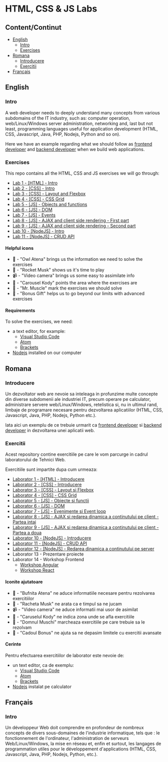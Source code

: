# HTML, CSS & JS Labs

## Content/Continut

- [English](#english)
  - [Intro](#intro)
  - [Exercises](#exercises)
- [Romana](#romana)
  - [Introducere](#introducere)
  - [Exercitii](#exercitii)
- [Français](#introduction)

## English

### Intro

A web developer needs to deeply understand many concepts from various subdomains of the IT industry, such as: computer operation, web/Linux/Windows server administration, networking and, last but not least, programming languages useful for application development (HTML, CSS, Javascript, Java, PHP, Nodejs, Python and so on).

Here we have an example regarding what we should follow as [frontend developer](https://frontendchecklist.io) and [backend developer](https://www.freecodecamp.org/news/have-an-idea-want-to-build-a-product-from-scratch-heres-a-checklist-of-things-you-should-go-through-in-your-backend-software-architecture) when we build web applications.

### Exercises

This repo contains all the HTML, CSS and JS exercises we will go through:

- [Lab 1 - [HTML] - Intro](doc/lab-1-en)
- [Lab 2 - [CSS] - Intro](doc/lab-2-en)
- [Lab 3 - [CSS] - Layout and Flexbox](doc/lab-3-en)
- [Lab 4 - [CSS] - CSS Grid](doc/lab-4-en)
- [Lab 5 - [JS] - Objects and functions](doc/lab-5-en)
- [Lab 6 - [JS] - DOM](doc/lab-6-en)
- [Lab 7 - [JS] - Events](doc/lab-7-en)
- [Lab 8 - [JS] - AJAX and client side rendering - First part](doc/lab-8-en)
- [Lab 9 - [JS] - AJAX and client side rendering - Second part](doc/lab-9-en)
- [Lab 10 - [NodeJS] - Intro](doc/lab-10-en)
- [Lab 11 - [NodeJS] - CRUD API](doc/lab-11-en)

#### Helpful icons

- 🦉 - "Owl Atena" brings us the information we need to solve the exercises
- 🚀 - "Rocket Musk" shows us it's time to play
- 📹 - "Video camera" brings us some easy to assimilate info
- 🎢 - "Carousel Kody" points the area where the exercises are
- 💪 - "Mr. Muscle" mark the exercises we should solve
- 🎁 - "Bonus Gift" helps us to go beyond our limits with advanced exercises

#### Requirements

To solve the exercises, we need:

- a text editor, for example:
  - [Visual Studio Code](https://code.visualstudio.com/Download)
  - [Atom](https://atom.io)
  - [Brackets](http://brackets.io/)
- [Nodejs](https://nodejs.org/en/) installed on our computer

## Romana

### Introducere

Un dezvoltator web are nevoie sa inteleaga in profunzime multe concepte din diverse subdomenii ale industriei IT, precum operare pe calculator, administrare servere web/Linux/Windows, retelistica si, nu in ultimul rand, limbaje de programare necesare pentru dezvoltarea aplicatiilor (HTML, CSS, Javascript, Java, PHP, Nodejs, Python etc.).

Iata aici un exemplu de ce trebuie urmarit ca [frontend developer](https://frontendchecklist.io) si [backend developer](https://www.freecodecamp.org/news/have-an-idea-want-to-build-a-product-from-scratch-heres-a-checklist-of-things-you-should-go-through-in-your-backend-software-architecture) in dezvoltarea unei aplicatii web.

### Exercitii

Acest repository contine exercitiile pe care le vom parcurge in cadrul laboratorului de Tehnici Web.

Exercitiile sunt impartite dupa cum urmeaza:

- [Laborator 1 - [HTML] - Introducere](doc/lab-1-ro)
- [Laborator 2 - [CSS] - Introducere](doc/lab-2-ro)
- [Laborator 3 - [CSS] - Layout si Flexbox](doc/lab-3-ro)
- [Laborator 4 - [CSS] - CSS Grid](doc/lab-4-ro)
- [Laborator 5 - [JS] - Obiecte si functii](doc/lab-5-ro)
- [Laborator 6 - [JS] - DOM](doc/lab-6-ro)
- [Laborator 7 - [JS] - Evenimente si Event loop](doc/lab-7-ro)
- [Laborator 8 - [JS] - AJAX si redarea dinamica a continutului pe client - Partea intai](doc/lab-8-ro)
- [Laborator 9 - [JS] - AJAX si redarea dinamica a continutului pe client - Partea a doua](doc/lab-9-ro)
- [Laborator 10 - [NodeJS] - Introducere](doc/lab-10-ro)
- [Laborator 11 - [NodeJS] - CRUD API](doc/lab-11-ro)
- [Laborator 12 - [NodeJS] - Redarea dinamica a continutului pe server](doc/lab-12-ro)
- Laborator 13 - Prezentare proiecte
- Laborator 14 - Workshop Frontend
  - [Workshop Angular](doc/workshop-angular-lab-11-12-ro)
  - [Workshop React](doc/workshop-react-lab-11-12-ro)

#### Iconite ajutatoare

- 🦉 - "Bufnita Atena" ne aduce informatiile necesare pentru rezolvarea exercitiilor
- 🚀 - "Racheta Musk" ne arata ca e timpul sa ne jucam
- 📹 - "Video camera" ne aduce informatii mai usor de asimilat
- 🎢 - "Caruselul Kody" ne indica zona unde se afla exercitiile
- 💪 - "Domnul Muschi" marcheaza exercitiile pe care trebuie sa le rezolvam
- 🎁 - "Cadoul Bonus" ne ajuta sa ne depasim limitele cu exercitii avansate

#### Cerinte

Pentru efectuarea exercitiilor de laborator este nevoie de:

- un text editor, ca de exemplu:
  - [Visual Studio Code](https://code.visualstudio.com/Download)
  - [Atom](https://atom.io)
  - [Brackets](http://brackets.io/)
- [Nodejs](https://nodejs.org/en/) instalat pe calculator

## Français

### Intro
Un développeur Web doit comprendre en profondeur de nombreux concepts de divers sous-domaines de l'industrie informatique, tels que : le fonctionnement de l'ordinateur, l'administration de serveurs Web/Linux/Windows, la mise en réseau et, enfin et surtout, les langages de programmation utiles pour le développement d'applications (HTML, CSS, Javascript, Java, PHP, Nodejs, Python, etc.).